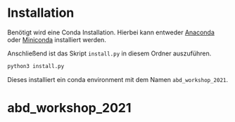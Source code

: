 # Installation

Benötigt wird eine Conda Installation. 
Hierbei kann entweder [Anaconda](https://docs.anaconda.com/anaconda/install/index.html) oder [Miniconda](https://docs.conda.io/en/latest/miniconda.html) installiert werden.

Anschließend ist das Skript `install.py` in diesem Ordner auszuführen.

```bash
python3 install.py
```

Dieses installiert ein conda environment mit dem Namen `abd_workshop_2021`.

# abd_workshop_2021
